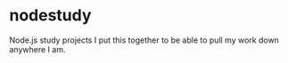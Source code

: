 # nodestudy
Node.js study projects
I put this together to be able to pull my work down anywhere I am.

